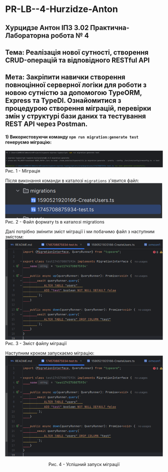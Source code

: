 # PR-LB--4-Hurzidze-Anton
## Хурцидзе Антон IПЗ 3.02 Практична-Лабораторна робота № 4

## Тема: Реалізація нової сутності, створення CRUD-операцій та відповідного RESTful API
## Мета: Закріпити навички створення повноцінної серверної логіки для роботи з новою сутністю за допомогою TypeORM, Express та TypeDI. Ознайомитися з процедурою створення міграцій, перевірки змін у структурі бази даних та тестування REST API через Postman.

#### 1) Використовуючи команду ```npm run migration:generate test``` генеруємо міграцію:
![1](https://github.com/GAMECHl/PR-LB--4-Hurzidze-Anton/blob/main/1.png)
Рис. 1 - Міграція

Після виконання команди в каталозі ```migrations``` з'явится файл:
![2](https://github.com/GAMECHl/PR-LB--4-Hurzidze-Anton/blob/main/2.png)
Рис. 2 - Файл формату ts в каталозі migrations

Далі потрібно змінити зміст міграції і ми побачимо файл з наступним змістом:
![3](https://github.com/GAMECHl/PR-LB--4-Hurzidze-Anton/blob/main/3.png)
Рис. 3 - Зміст файлу міграції

Наступним кроком запускаємо міграцію:
![4](https://github.com/GAMECHl/PR-LB--4-Hurzidze-Anton/blob/main/3.png)
<p align="center">
Рис. 4 - Успішний запуск міграції </center>
</p> 



